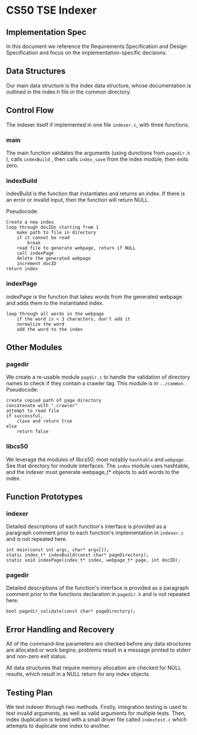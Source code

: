 # CS50 TSE Indexer

## Implementation Spec

In this document we reference the Requirements Specification and Design Specification and focus on the implementation-specific decisions.

## Data Structures

Our main data structure is the index data structure, whose documentation is outlined in the index.h file in the common directory.

## Control Flow

The indexer itself if implemented in one file `indexer.c`, with three functions.

### main

The main function validates the arguments (using dunctions from `pagedir.h` ), calls `indexBuild` , then calls `index_save` from the index module, then exits zero.

### indexBuild

indexBuild is the function that instantiates and returns an index. If there is an error or invalid input, then the function will return NULL.

Pseudocode:

```
Create a new index
loop through docIDs starting from 1
    make path to file in directory
    if it cannot be read
        break
    read file to generate webpage, return if NULL
    call indexPage
    delete the generated webpage
    increment docID
return index
```

### indexPage

indexPage is the function that takes words from the generated webpage and adds them to the instantiated index.

```
loop through all words in the webpage
    if the word is < 3 characters, don't add it
    normalize the word
    add the word to the index
```

## Other Modules

### pagedir

We create a re-usable module `pagdir.c` to handle the validation of directory names to check if they contain a crawler tag. This module is in `../common` .
Pseudocode:

```
create copied path of page directory
concatenate with ".crawler"
attempt to read file
if successful,
    close and return true
else
    return false
```

### libcs50

We leverage the modules of libcs50, most notably `hashtable` and `webpage` . See that directory for module interfaces. The `index` module uses hashtable, and the indexer must generate webpage_t* objects to add words to the index.

## Function Prototypes

### indexer

Detailed descriptions of each function's interface is provided as a paragraph comment prior to each function's implementation in `indexer.c` and is not repeated here.

```
int main(const int argc, char* argv[]);
static index_t* indexBuild(const char* pageDirectory);
static void indexPage(index_t* index, webpage_t* page, int docID);
```

### pagedir

Detailed descriptions of the function's interface is provided as a paragraph comment prior to the functions declaration in `pagedir.h` and is not repeated here.

```
bool pagedir_validate(const char* pageDirectory);
```

## Error Handling and Recovery

All of the command-line parameters are checked before any data structures are allocated or work begins; problems result in a message printed to stderr and non-zero exit status.

All data structures that require memory allocation are checked for NULL results, which result in a NULL return for any index objects.

## Testing Plan

We test indexer through two methods. Firstly, integration testing is used to test invalid arguments, as well as valid arguments for multiple tests. Then, index duplication is tested with a small driver file called `indextest.c` which attempts to duplicate one index to another.

